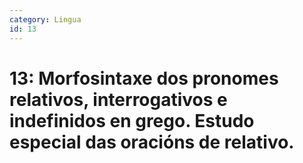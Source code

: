 ```yaml
---
category: Lingua
id: 13
---
```


# 13: Morfosintaxe dos pronomes relativos, interrogativos e indefinidos en grego. Estudo especial das oracións de relativo.

